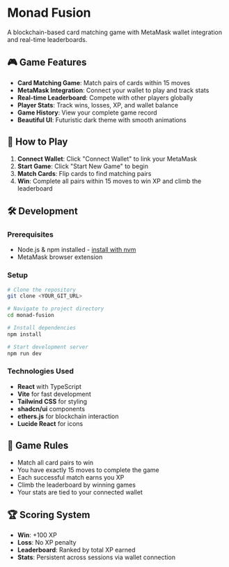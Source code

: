 # Monad Fusion

A blockchain-based card matching game with MetaMask wallet integration and real-time leaderboards.

## 🎮 Game Features

- **Card Matching Game**: Match pairs of cards within 15 moves
- **MetaMask Integration**: Connect your wallet to play and track stats
- **Real-time Leaderboard**: Compete with other players globally  
- **Player Stats**: Track wins, losses, XP, and wallet balance
- **Game History**: View your complete game record
- **Beautiful UI**: Futuristic dark theme with smooth animations

## 🚀 How to Play

1. **Connect Wallet**: Click "Connect Wallet" to link your MetaMask
2. **Start Game**: Click "Start New Game" to begin
3. **Match Cards**: Flip cards to find matching pairs
4. **Win**: Complete all pairs within 15 moves to win XP and climb the leaderboard

## 🛠️ Development

### Prerequisites

- Node.js & npm installed - [install with nvm](https://github.com/nvm-sh/nvm#installing-and-updating)
- MetaMask browser extension

### Setup

```sh
# Clone the repository
git clone <YOUR_GIT_URL>

# Navigate to project directory
cd monad-fusion

# Install dependencies
npm install

# Start development server
npm run dev
```

### Technologies Used

- **React** with TypeScript
- **Vite** for fast development
- **Tailwind CSS** for styling
- **shadcn/ui** components
- **ethers.js** for blockchain interaction
- **Lucide React** for icons

## 🎯 Game Rules

- Match all card pairs to win
- You have exactly 15 moves to complete the game
- Each successful match earns you XP
- Climb the leaderboard by winning games
- Your stats are tied to your connected wallet

## 🏆 Scoring System

- **Win**: +100 XP
- **Loss**: No XP penalty
- **Leaderboard**: Ranked by total XP earned
- **Stats**: Persistent across sessions via wallet connection